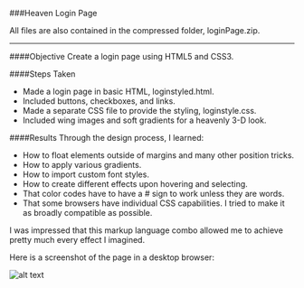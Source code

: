 ###Heaven Login Page

All files are also contained in the compressed folder, loginPage.zip.
___
####Objective
Create a login page using HTML5 and CSS3.

####Steps Taken
* Made a login page in basic HTML, loginstyled.html.
* Included buttons, checkboxes, and links.
* Made a separate CSS file to provide the styling, loginstyle.css.
* Included wing images and soft gradients for a heavenly 3-D look.

####Results
Through the design process, I learned:
* How to float elements outside of margins and many other position tricks. 
* How to apply various gradients.
* How to import custom font styles.
* How to create different effects upon hovering and selecting.
* That color codes have to have a # sign to work unless they are words.
* That some browsers have individual CSS capabilities. I tried to make it as broadly compatible as possible.

I was impressed that this markup language combo allowed me to achieve pretty much every effect I imagined.

Here is a screenshot of the page in a desktop browser:

![alt text](https://github.com/rebeccapizano/Portfolio/blob/master/HTML-CSS/LoginPage/loginPage.PNG)
